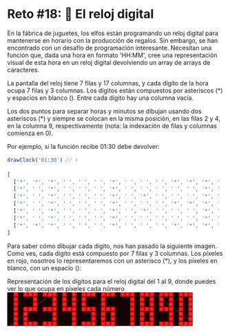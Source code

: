 # Reto #18: 🔢 El reloj digital
En la fábrica de juguetes, los elfos están programando un reloj digital para mantenerse en horario con la producción de regalos. Sin embargo, se han encontrado con un desafío de programación interesante. Necesitan una función que, dada una hora en formato 'HH:MM', cree una representación visual de esta hora en un reloj digital devolviendo un array de arrays de caracteres.

La pantalla del reloj tiene 7 filas y 17 columnas, y cada dígito de la hora ocupa 7 filas y 3 columnas. Los dígitos están compuestos por asteriscos (*) y espacios en blanco (). Entre cada dígito hay una columna vacía.

Los dos puntos para separar horas y minutos se dibujan usando dos asteríscos (*) y siempre se colocan en la misma posición, en las filas 2 y 4, en la columna 9, respectivamente (nota: la indexación de filas y columnas comienza en 0).

Por ejemplo, si la función recibe 01:30 debe devolver:
```js
drawClock('01:30') // ⬇️

[
  ['*', '*', '*', ' ', ' ', ' ', '*', ' ', ' ', ' ', '*', '*', '*', ' ', '*', '*', '*'],
  ['*', ' ', '*', ' ', ' ', ' ', '*', ' ', ' ', ' ', ' ', ' ', '*', ' ', '*', ' ', '*'],
  ['*', ' ', '*', ' ', ' ', ' ', '*', ' ', '*', ' ', ' ', ' ', '*', ' ', '*', ' ', '*'],
  ['*', ' ', '*', ' ', ' ', ' ', '*', ' ', ' ', ' ', '*', '*', '*', ' ', '*', ' ', '*'],
  ['*', ' ', '*', ' ', ' ', ' ', '*', ' ', '*', ' ', ' ', ' ', '*', ' ', '*', ' ', '*'],
  ['*', ' ', '*', ' ', ' ', ' ', '*', ' ', ' ', ' ', ' ', ' ', '*', ' ', '*', ' ', '*'],
  ['*', '*', '*', ' ', ' ', ' ', '*', ' ', ' ', ' ', '*', '*', '*', ' ', '*', '*', '*']
]
```
Para saber cómo dibujar cada dígito, nos han pasado la siguiente imagen. Como ves, cada dígito está compuesto por 7 filas y 3 columnas. Los píxeles en rojo, nosotros lo representaremos con un asterisco (*), y los píxeles en blanco, con un espacio ():

Representación de los dígitos para el reloj digital del 1 al 9, donde puedes ver lo que ocupa en píxeles cada número
![Alt text](image.png)